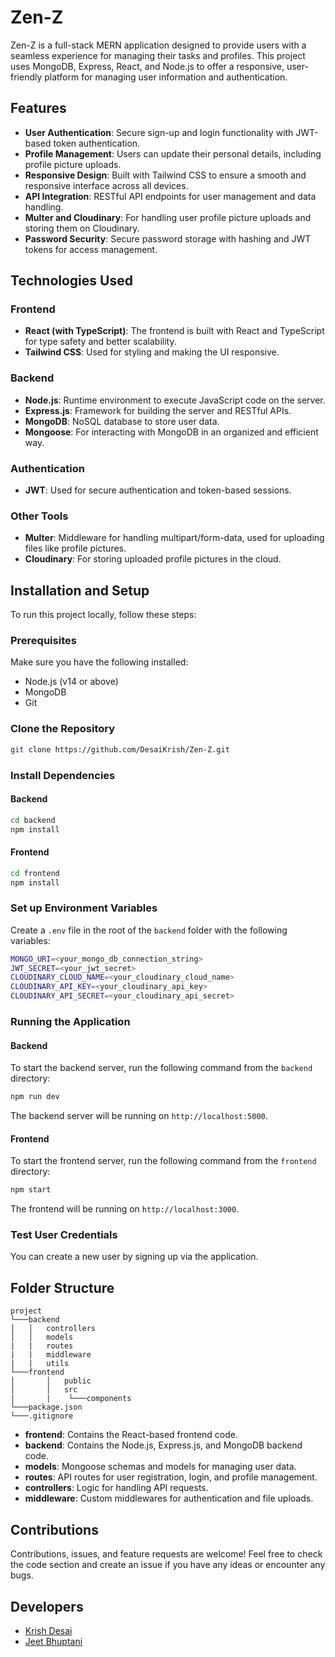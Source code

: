 Zen-Z
=====

Zen-Z is a full-stack MERN application designed to provide users with a seamless experience for managing their tasks and profiles. This project uses MongoDB, Express, React, and Node.js to offer a responsive, user-friendly platform for managing user information and authentication.

Features
--------

-   **User Authentication**: Secure sign-up and login functionality with JWT-based token authentication.
-   **Profile Management**: Users can update their personal details, including profile picture uploads.
-   **Responsive Design**: Built with Tailwind CSS to ensure a smooth and responsive interface across all devices.
-   **API Integration**: RESTful API endpoints for user management and data handling.
-   **Multer and Cloudinary**: For handling user profile picture uploads and storing them on Cloudinary.
-   **Password Security**: Secure password storage with hashing and JWT tokens for access management.

Technologies Used
-----------------

### Frontend

-   **React (with TypeScript)**: The frontend is built with React and TypeScript for type safety and better scalability.
-   **Tailwind CSS**: Used for styling and making the UI responsive.

### Backend

-   **Node.js**: Runtime environment to execute JavaScript code on the server.
-   **Express.js**: Framework for building the server and RESTful APIs.
-   **MongoDB**: NoSQL database to store user data.
-   **Mongoose**: For interacting with MongoDB in an organized and efficient way.

### Authentication

-   **JWT**: Used for secure authentication and token-based sessions.

### Other Tools

-   **Multer**: Middleware for handling multipart/form-data, used for uploading files like profile pictures.
-   **Cloudinary**: For storing uploaded profile pictures in the cloud.

Installation and Setup
----------------------

To run this project locally, follow these steps:

### Prerequisites

Make sure you have the following installed:

-   Node.js (v14 or above)
-   MongoDB
-   Git

### Clone the Repository

```bash
git clone https://github.com/DesaiKrish/Zen-Z.git
```


### Install Dependencies

#### Backend

```bash
cd backend
npm install
```

#### Frontend

```bash
cd frontend
npm install
```

### Set up Environment Variables

Create a `.env` file in the root of the `backend` folder with the following variables:

```bash
MONGO_URI=<your_mongo_db_connection_string>
JWT_SECRET=<your_jwt_secret>
CLOUDINARY_CLOUD_NAME=<your_cloudinary_cloud_name>
CLOUDINARY_API_KEY=<your_cloudinary_api_key>
CLOUDINARY_API_SECRET=<your_cloudinary_api_secret>
```

### Running the Application

#### Backend

To start the backend server, run the following command from the `backend` directory:

```bash
npm run dev
```

The backend server will be running on `http://localhost:5000`.

#### Frontend

To start the frontend server, run the following command from the `frontend` directory:

```bash
npm start
```

The frontend will be running on `http://localhost:3000`.

### Test User Credentials

You can create a new user by signing up via the application.

Folder Structure
----------------
```
project   
└───backend
│   │   controllers
│   │   models
|   |   routes
|   |   middleware
|   |   utils
└───frontend
│       │   public
│       │   src
|       |    └───components
└───package.json
└───.gitignore
```

-   **frontend**: Contains the React-based frontend code.
-   **backend**: Contains the Node.js, Express.js, and MongoDB backend code.
-   **models**: Mongoose schemas and models for managing user data.
-   **routes**: API routes for user registration, login, and profile management.
-   **controllers**: Logic for handling API requests.
-   **middleware**: Custom middlewares for authentication and file uploads.

Contributions
-------------

Contributions, issues, and feature requests are welcome! Feel free to check the code section and create an issue if you have any ideas or encounter any bugs.

Developers
-------
- [Krish Desai](https://github.com/DesaiKrish)
- [Jeet Bhuptani](https://github.com/jeetbhuptani)
